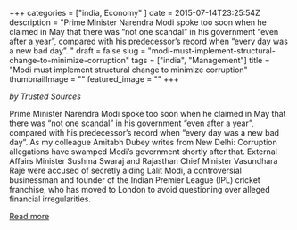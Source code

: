 +++
categories = ["india, Economy" ]
date = 2015-07-14T23:25:54Z
description = "Prime Minister Narendra Modi spoke too soon when he claimed in May that there was “not one scandal” in his government “even after a year”, compared with his predecessor’s record when “every day was a new bad day”. "
draft = false
slug = "modi-must-implement-structural-change-to-minimize-corruption"
tags = ["india", "Management"]
title = "Modi must implement structural change to minimize corruption"
thumbnailImage = ""
featured_image = ""
+++


*by Trusted Sources*

Prime Minister Narendra Modi spoke too soon when he claimed in May that there was “not one scandal” in his government “even after a year”, compared with his predecessor’s record when “every day was a new bad day”. As my colleague Amitabh Dubey writes from New Delhi:
Corruption allegations have swamped Modi’s government shortly after that. External Affairs Minister Sushma Swaraj and Rajasthan Chief Minister Vasundhara Raje were accused of secretly aiding Lalit Modi, a controversial businessman and founder of the Indian Premier League (IPL) cricket franchise, who has moved to London to avoid questioning over alleged financial irregularities.

[Read more](http://www.trustedsources.co.uk/blogs/reform-watch/india-modi-must-implement-structural-change-to-minimize-corruption)

